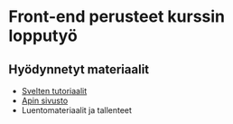 # Front-end perusteet kurssin lopputyö

## Hyödynnetyt materiaalit

- [Svelten tutoriaalit](https://svelte.dev/tutorial/)
- [Apin sivusto](https://api.chucknorris.io/)
- Luentomateriaalit ja tallenteet
